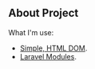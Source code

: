 ## About Project

What I'm use:
- [Simple, HTML DOM](https://simplehtmldom.sourceforge.io/docs/1.9/).
- [Laravel Modules](https://nwidart.com/laravel-modules/v6/introduction).


